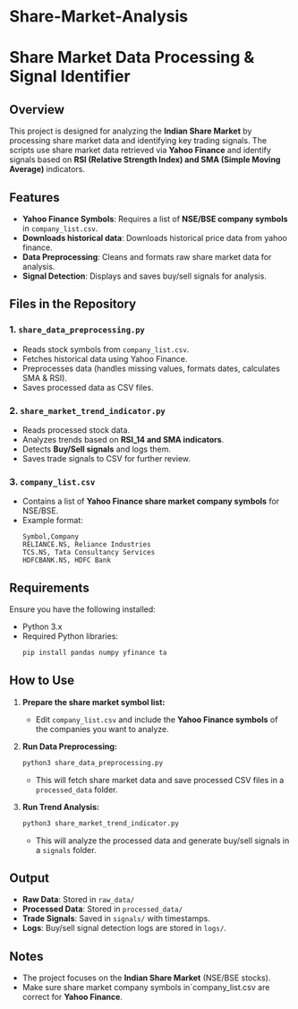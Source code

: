# Share-Market-Analysis
# Share Market Data Processing & Signal Identifier

## Overview
This project is designed for analyzing the **Indian Share Market** by processing share market data and identifying key trading signals. The scripts use share market data retrieved via **Yahoo Finance** and identify signals based on **RSI (Relative Strength Index) and SMA (Simple Moving Average)** indicators. 

## Features
- **Yahoo Finance Symbols**: Requires a list of **NSE/BSE company symbols** in `company_list.csv`.
- **Downloads historical data**: Downloads historical price data from yahoo finance.
- **Data Preprocessing**: Cleans and formats raw share market data for analysis.
- **Signal Detection**: Displays and saves buy/sell signals for analysis.

## Files in the Repository
### 1. `share_data_preprocessing.py`
   - Reads stock symbols from `company_list.csv`.
   - Fetches historical data using Yahoo Finance.
   - Preprocesses data (handles missing values, formats dates, calculates SMA & RSI).
   - Saves processed data as CSV files.

### 2. `share_market_trend_indicator.py`
   - Reads processed stock data.
   - Analyzes trends based on **RSI_14 and SMA indicators**.
   - Detects **Buy/Sell signals** and logs them.
   - Saves trade signals to CSV for further review.

### 3. `company_list.csv`
   - Contains a list of **Yahoo Finance share market company symbols** for NSE/BSE.
   - Example format:
     ```csv
     Symbol,Company
     RELIANCE.NS, Reliance Industries
     TCS.NS, Tata Consultancy Services
     HDFCBANK.NS, HDFC Bank
     ```

## Requirements
Ensure you have the following installed:
- Python 3.x
- Required Python libraries:
  ```bash
  pip install pandas numpy yfinance ta
  ```

## How to Use
1. **Prepare the share market symbol list:**
   - Edit `company_list.csv` and include the **Yahoo Finance symbols** of the companies you want to analyze.

2. **Run Data Preprocessing:**
   ```bash
   python3 share_data_preprocessing.py
   ```
   - This will fetch share market data and save processed CSV files in a `processed_data` folder.

3. **Run Trend Analysis:**
   ```bash
   python3 share_market_trend_indicator.py
   ```
   - This will analyze the processed data and generate buy/sell signals in a `signals` folder.

## Output
- **Raw Data**: Stored in `raw_data/`
- **Processed Data**: Stored in `processed_data/`
- **Trade Signals**: Saved in `signals/` with timestamps.
- **Logs**: Buy/sell signal detection logs are stored in `logs/`.

## Notes
- The project focuses on the **Indian Share Market** (NSE/BSE stocks).
- Make sure share market company symbols in`company_list.csv are correct for **Yahoo Finance**.



